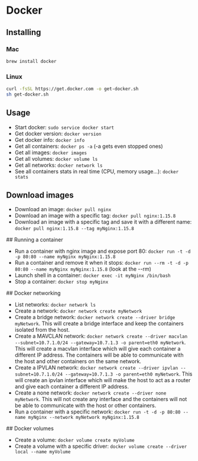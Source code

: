 # Docker

## Installing

### Mac

```bash
brew install docker
```

### Linux

```bash
curl -fsSL https://get.docker.com -o get-docker.sh
sh get-docker.sh
```

## Usage

* Start docker: `sudo service docker start`
* Get docker version: `docker version`
* Get docker info: `docker info`
* Get all containers: `docker ps -a` (-a gets even stopped ones)
* Get all images: `docker images`
* Get all volumes: `docker volume ls`
* Get all networks: `docker network ls`
* See all containers stats in real time (CPU, memory usage...): `docker stats`

## Download images

* Download an image: `docker pull nginx`
* Download an image with a specific tag: `docker pull nginx:1.15.8`
* Download an image with a specific tag and save it with a different name: `docker pull nginx:1.15.8 --tag myNginx:1.15.8`

## Running a container

* Run a container with nginx image and expose port 80: `docker run -t -d -p 80:80 --name myNginx myNginx:1.15.8`
* Run a container and remove it when it stops: `docker run --rm -t -d -p 80:80 --name myNginx myNginx:1.15.8` (look at the --rm)
* Launch shell in a container: `docker exec -it myNginx /bin/bash`
* Stop a container: `docker stop myNginx`

## Docker networking

* List networks: `docker network ls`
* Create a network: `docker network create myNetwork`
* Create a bridge network: `docker network create --driver bridge myNetwork`. This will create a bridge interface and keep the containers isolated from the host.
* Create a MAVCLAN network: `docker network create --driver macvlan --subnet=10.7.1.0/24 --gateway=10.7.1.3 -o parent=eth0 myNetwork`. This will create a macvlan interface which will give each container a different IP address. The containers will be able to communicate with the host and other containers on the same network.
* Create a IPVLAN network: `docker network create --driver ipvlan --subnet=10.7.1.0/24 --gateway=10.7.1.3 -o parent=eth0 myNetwork`. This will create an ipvlan interface which will make the host to act as a router and give each container a different IP address.
* Create a none network: `docker network create --driver none myNetwork`. This will not create any interface and the containers will not be able to communicate with the host or other containers.
* Run a container with a specific network: `docker run -t -d -p 80:80 --name myNginx --network myNetwork myNginx:1.15.8`

## Docker volumes

* Create a volume: `docker volume create myVolume`
* Create a volume with a specific driver: `docker volume create --driver local --name myVolume`
